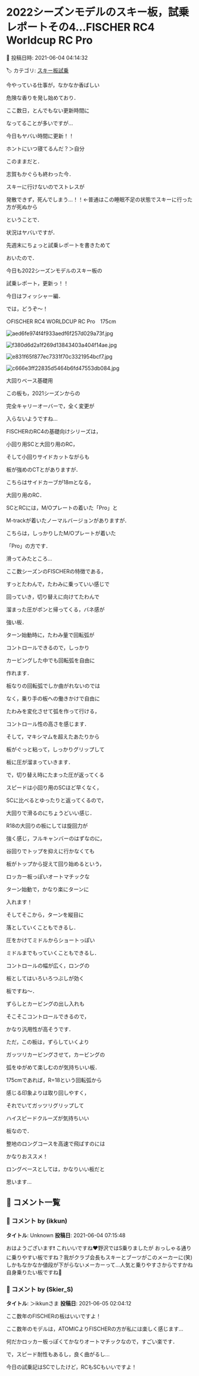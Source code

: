 # 2022シーズンモデルのスキー板，試乗レポートその4…FISCHER RC4 Worldcup RC Pro

📅 投稿日時: 2021-06-04 04:14:32

🏷️ カテゴリ: [スキー板試乗](c0bd8048615710cee890e403a36cc9a2b.md)

今やっている仕事が，なかなか香ばしい


危険な香りを発し始めており．


ここ数日，とんでもない更新時間に


なってることが多いですが…





今日もヤバい時間に更新！！


ホントにいつ寝てるんだ？＞自分





このままだと．


志賀もかぐらも終わった今．


スキーに行けないのでストレスが


発散できず，死んでしまう…！！←普通はこの睡眠不足の状態でスキーに行った方が死ぬから





ということで．


状況はヤバいですが．


先週末にちょっと試乗レポートを書きためて


おいたので．


今日も2022シーズンモデルのスキー板の


試乗レポート，更新っ！！





今日はフィッシャー編．


では，どうぞ～！[]()





○FISCHER RC4 WORLDCUP RC Pro　175cm







![aed6fe974f4f933aedf6f257d029a73f.jpg](images/aed6fe974f4f933aedf6f257d029a73f.jpg)









![f380d6d2a1f269d13843403a404f14ae.jpg](images/f380d6d2a1f269d13843403a404f14ae.jpg)









![e831f65f877ec7331f70c3321954bcf7.jpg](images/e831f65f877ec7331f70c3321954bcf7.jpg)









![c666e3ff22835d5464b6fd47553db084.jpg](images/c666e3ff22835d5464b6fd47553db084.jpg)







大回りベース基礎用





この板も，2021シーズンからの


完全キャリーオーバーで，全く変更が


入らないようですね…





FISCHERのRC4の基礎向けシリーズは，


小回り用SCと大回り用のRC，


そして小回りサイドカットながらも


板が強めのCTとがありますが．


こちらはサイドカーブが18mとなる，


大回り用のRC．





SCとRCには，M/Oプレートの着いた「Pro」と


M-trackが着いたノーマルバージョンがありますが．


こちらは，しっかりしたM/Oプレートが着いた


「Pro」の方です．





滑ってみたところ…


ここ数シーズンのFISCHERの特徴である，


すっとたわんで，たわみに乗っていい感じで


回っていき，切り替えに向けてたわんで


溜まった圧がポンと帰ってくる，バネ感が


強い板．





ターン始動時に，たわみ量で回転弧が


コントロールできるので，しっかり


カービングした中でも回転弧を自由に


作れます．


板なりの回転弧でしか曲がれないのでは


なく，乗り手の板への働きかけで自由に


たわみを変化させて弧を作って行ける，


コントロール性の高さを感じます．





そして，マキシマムを超えたあたりから


板がぐっと粘って，しっかりグリップして


板に圧が溜まっていきます．





で，切り替え時にたまった圧が返ってくる


スピードは小回り用のSCほど早くなく，


SCに比べるとゆったりと返ってくるので，


大回りで滑るのにちょうどいい感じ．





R18の大回りの板にしては旋回力が


強く感じ，フルキャンバーのはずなのに，


谷回りでトップを抑えに行かなくても


板がトップから捉えて回り始めるという，


ロッカー板っぽいオートマチックな


ターン始動で，かなり楽にターンに


入れます！





そしてそこから，ターンを縦目に


落としていくこともできるし．


圧をかけてミドルからショートっぽい


ミドルまでもっていくこともできるし．


コントロールの幅が広く，ロングの


板としてはいろいろつぶしが効く


板ですね～．





ずらしとカービングの出し入れも


そこそこコントロールできるので，


かなり汎用性が高そうです．





ただ，この板は，ずらしていくより


ガッツリカービングさせて，カービングの


弧をゆがめて楽しむのが気持ちいい板．





175cmであれば，R=18という回転弧から


感じる印象よりは取り回しやすく，


それでいてガッツリグリップして


ハイスピードクルーズが気持ちいい


板なので．


整地のロングコースを高速で飛ばすのには


かなりおススメ！


ロングベースとしては，かなりいい板だと


思います…

## 💬 コメント一覧

### 💬 コメント by (ikkun)
**タイトル**: Unknown
**投稿日**: 2021-06-04 07:15:48

おはようございます❗ これいいですね❤️野沢ではS乗りましたが おっしゃる通りに乗りやすい板ですね？我がクラブ会長もスキーとブーツがこのメーカーに(笑) しかもなかなか値段が下がらないメーカーって…人気と乗りやすさからですかね  自身乗りたい板ですね🎵

### 💬 コメント by (Skier_S)
**タイトル**: ＞ikkunさま
**投稿日**: 2021-06-05 02:04:12

ここ数年のFISCHERの板はいいですよ！

ここ数年のモデルは，ATOMICよりFISCHERの方が私には楽しく感じます…

何だかロッカー板っぽくてかなりオートマチックなので，すごい楽です．

で，スピード耐性もあるし，良く曲がるし…

今日の試乗記はSCでしたけど，RCもSCもいいですよ！


